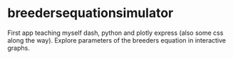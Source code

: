# breedersequationsimulator

First app teaching myself dash, python and plotly express (also some css along the way). Explore parameters of the breeders equation in interactive graphs.
